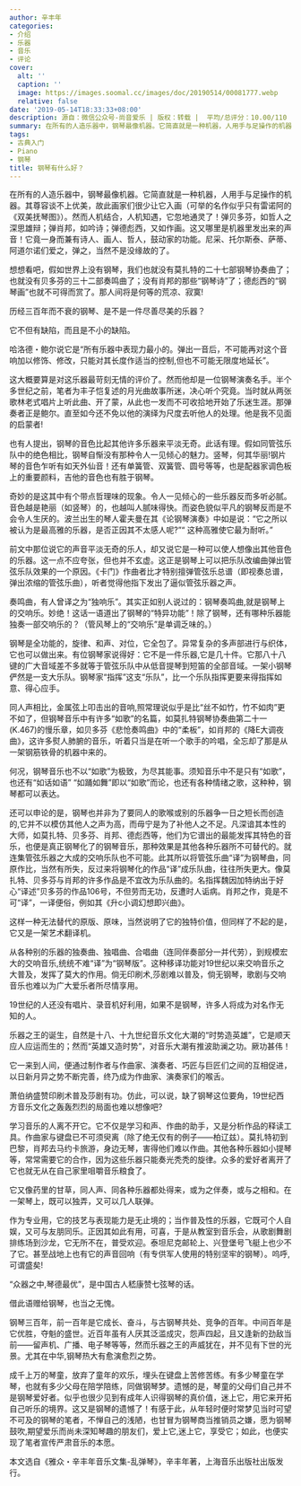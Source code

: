 ```yaml
---
author: 辛丰年
categories:
- 介绍
- 乐器
- 音乐
- 评论
cover:
  alt: ''
  caption: ''
  image: https://images.soomal.cc/images/doc/20190514/00081777.webp
  relative: false
date: '2019-05-14T18:33:33+08:00'
description: 源自：微信公众号-尚音爱乐 | 版权：转载 |  平均/总评分：10.00/110
summary: 在所有的人造乐器中，钢琴最像机器。它简直就是一种机器，人用手与足操作的机器。其尊容谈不上优美，故此画家们很少让它入画（可举的名作似乎只有雷诺阿的《双美抚琴图》）。然而人机结合，人机知遇，它忽地通灵了！
tags:
- 古典入门
- Piano
- 钢琴
title: 钢琴有什么好？
---
```


在所有的人造乐器中，钢琴最像机器。它简直就是一种机器，人用手与足操作的机器。其尊容谈不上优美，故此画家们很少让它入画（可举的名作似乎只有雷诺阿的《双美抚琴图》）。然而人机结合，人机知遇，它忽地通灵了！弹贝多芬，如哲人之深思雄辩；弹肖邦，如吟诗；弹德彪西，又如作画。这又哪里是机器里发出来的声音！它竟一身而兼有诗人、画人、哲人，鼓动家的功能。尼采、托尔斯泰、萨蒂、阿道尔诺们爱之，弹之，当然不是没缘故的了。

想想看吧，假如世界上没有钢琴，我们也就没有莫扎特的二十七部钢琴协奏曲了；也就没有贝多芬的三十二部奏鸣曲了；没有肖邦的那些“钢琴诗”了；德彪西的“钢琴画”也就不可得而赏了。那人间将是何等的荒凉、寂寞!
 
历经三百年而不衰的钢琴、是不是一件尽善尽美的乐器？

它不但有缺陷，而且是不小的缺陷。

哈洛德・鲍尔说它是“所有乐器中表现力最小的。弹出一音后，不可能再对这个音响加以修饰、修改，只能对其长度作适当的控制,但也不可能无限度地延长”。

这大概要算是对这乐器最苛刻无情的评价了。然而他却是一位钢琴演奏名手。半个多世纪之前，笔者为丰子恺复述的月光曲故事所迷，决心听个究竟。当时就从两张歌林老式唱片上听此曲、开了蒙，从此也一发而不可收拾地开始了乐迷生涯。那弹奏者正是鲍尔。直至如今还不免以他的演绎为尺度去听他人的处理。他是我不见面的启蒙者!

也有人提出，钢琴的音色比起其他许多乐器来平淡无奇。此话有理。假如同管弦乐队中的绝色相比，钢琴自惭没有那种令人一见倾心的魅力。竖琴，何其华丽!钢片琴的音色乍听有如天外仙音！还有单簧管、双簧管、圆号等等，也是配器家调色板上的重要颜料，吉他的音色也有胜于钢琴。

奇妙的是这其中有个带点哲理味的现象。令人一见倾心的一些乐器反而多听必腻。音色越是艳丽（如竖琴）的，也越叫人腻味得快。而姿色貌似平凡的钢琴反而是不会令人生厌的。波兰出生的琴人霍夫曼在其《论钢琴演奏》中如是说：“它之所以被认为是最高雅的乐器，是否正因其不太感人呢?”“ 这种高雅使它最为耐听。”

前文中那位说它的声音平淡无奇的乐人，却又说它是一种可以使人想像出其他音色的乐器。这一点不应夸张，但也并不玄虚。这正是钢琴上可以把乐队改编曲弹出管弦乐队效果的一个原因。《卡门》作曲者比才特别擅弹管弦乐总谱（即视奏总谱，弹出浓缩的管弦乐曲），听者觉得他指下发出了逼似管弦乐器之声。

奏鸣曲，有人曾译之为“独响乐”。其实正如别人说过的：钢琴奏鸣曲,就是钢琴上的交响乐。妙绝！这话一语道出了钢琴的“特异功能”！除了钢琴，还有哪种乐器能独奏一部交响乐的？（管风琴上的“交响乐”是单调乏味的。）

钢琴是全功能的，旋律、和声、对位，它全包了。异常复杂的多声部进行与织体，它也可以做出来。有位钢琴家说得好：它不是一件乐器,它是几十件。它那八十八键的广大音域差不多就等于管弦乐队中从低音提琴到短笛的全部音域。一架小钢琴俨然是一支大乐队。钢琴家“指挥”这支“乐队”，比一个乐队指挥更要来得指挥如意、得心应手。

同人声相比，金属弦上叩击出的音响,照常理说似乎是比“丝不如竹，竹不如肉”更不如了，但钢琴音乐中有许多“如歌”的名篇，如莫扎特钢琴协奏曲第二十一(K.467)的慢乐章，如贝多芬《悲怆奏鸣曲》中的“柔板”，如肖邦的《降E大调夜曲》，这许多熨人肺腑的音乐，听着只当是在听一个歌手的吟唱，全忘却了那是从一架钢筋铁骨的机器中来的。

何况，钢琴音乐也不以“如歌”为极致，为尽其能事。须知音乐中不是只有“如歌”，也还有“如话如语” “如踊如舞”即以“如歌”而论，也还有各种情绪之歌，这种种，钢琴都可以表达。

还可以申论的是，钢琴也并非为了要同人的歌喉或别的乐器争一日之短长而创造的,它并不以模仿其他人之声为高，而毋宁是为了补他人之不足。凡深谙其本性的大师，如莫扎特、贝多芬、肖邦、德彪西等，他们为它谱出的最能发挥其特色的音乐，也便是真正钢琴化了的钢琴音乐，那种效果是其他各种乐器所不可替代的。就连集管弦乐器之大成的交响乐队也不可能。此其所以将管弦乐曲“译”为钢琴曲，同原作比，当然有所失，反过来将钢琴化的作品“译”成乐队曲，往往所失更大。像莫扎特、贝多芬与肖邦的许多作品是不宜改为乐队曲的。名指挥魏因加特纳出于好心“译述”贝多芬的作品106号，不但劳而无功，反遭时人诟病。肖邦之作，竟是不可“译”，一译便俗，例如其《升c小调幻想即兴曲》。

这样一种无法替代的原版、原味，当然说明了它的独特价值，但同样了不起的是，它又是一架艺术翻译机。

从各种别的乐器的独奏曲、独唱曲、合唱曲（连同伴奏部分一并代劳），到规模宏大的交响音乐,统统不难“译”为“钢琴版”。这种移译功能对19世纪以来交响音乐之大普及，发挥了莫大的作用。倘无印刷术,莎剧难以普及，倘无钢琴，歌剧与交响音乐也难以为广大爱乐者所尽情享用。

19世纪的人还没有唱片、录音机好利用，如果不是钢琴，许多人将成为对名作无知的人。

乐器之王的诞生，自然是十八、十九世纪音乐文化大潮的“时势造英雄”，它是顺天应人应运而生的；然而“英雄又造时势”，对音乐大潮有推波助澜之功。厥功甚伟！

它一来到人间，便通过制作者与作曲家、演奏者、巧匠与巨匠们之间的互相促进，以日新月异之势不断完善，终乃成为作曲家、演奏家们的喉舌。

萧伯纳盛赞印刷术普及莎剧有功。仿此，可以说，缺了钢琴这位要角，19世纪西方音乐文化之轰轰烈烈的局面也难以想像吧?

学习音乐的人离不开它。它不仅是学习和声、作曲的助手，又是分析作品的释读工具。作曲家与键盘已不可须臾离（除了绝无仅有的例子――柏辽兹）。莫扎特初到巴黎，肖邦去马约卡旅游，身边无琴，害得他们难以作曲。其他各种乐器如小提琴等，常常需要它的合作，因为这些乐器只能奏光秃秃的旋律。众多的爱好者离开了它也就无从在自己家里咀嚼音乐粮食了。

它又像药里的甘草，同人声、同各种乐器都处得来，或为之伴奏，或与之相和。在一架琴上，既可以独弄，又可以几人联弹。

作为专业用，它的技艺与表现能力是无止境的；当作普及性的乐器，它既可个人自娱，又可与友朋同乐。正因其如此有用，可喜，于是从教室到音乐会，从歌剧舞剧排练场到沙龙，它无所不在，普受欢迎。泰坦尼克邮轮上、兴登堡号飞艇上也少不了它。甚至战地上也有它的声音回响（有专供军人使用的特别坚牢的钢琴）。呜呼,可谓盛矣!

“众器之中,琴德最优”，是中国古人嵇康赞七弦琴的话。

借此语赠给钢琴，也当之无愧。

钢琴三百年，前一百年是它成长、奋斗，与古钢琴共处、竞争的百年。中间百年是它优胜，夺魁的盛世。近百年虽有人厌其泛滥成灾，怨声四起，且又逢新的劲敌当前――留声机、广播、电子琴等等，然而乐器之王的声威犹在，并不见有下世的光景。尤其在中华,钢琴热大有愈演愈烈之势。

成千上万的琴童，放弃了童年的欢乐，埋头在键盘上苦修苦练。有多少琴童在学琴，也就有多少父母在陪学陪练，同做钢琴梦。遗憾的是，琴童的父母们自己并不是钢琴爱好者。似乎也很少见到有成年人识得钢琴的真价值，迷上它，用它来开拓自己听乐的境界。这又是钢琴的遗憾了！有感于此，从年轻时便时常梦见当时可望不可及的钢琴的笔者，不惮自己的浅陋，也甘冒为钢琴商当推销员之嫌，愿为钢琴鼓吹,期望爱乐而尚未深知琴趣的朋友们，爱上它,迷上它，享受它；如此，也便实现了笔者宣传严肃音乐的本愿。

本文选自《雅众・辛丰年音乐文集-乱弹琴》，辛丰年著，上海音乐出版社出版发行。
